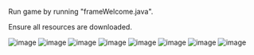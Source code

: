 Run game by running "frameWelcome.java".

Ensure all resources are downloaded.

![image](https://github.com/user-attachments/assets/c7968fb2-ecc6-4971-bbfb-a5fa5c31c840)
![image](https://github.com/user-attachments/assets/1449ee07-4948-4658-ac58-04e9432a40ec)
![image](https://github.com/user-attachments/assets/456ba185-8471-46b8-91f7-0478224ee343)
![image](https://github.com/user-attachments/assets/691c7877-f02e-4f38-a4c0-d080b5169b48)
![image](https://github.com/user-attachments/assets/602f1298-9a44-4992-9e47-061b7b80a058)
![image](https://github.com/user-attachments/assets/8264d6a4-6053-4b2f-a5e7-49bfcb77e9c6)
![image](https://github.com/user-attachments/assets/b4c80d72-5a72-4c25-b61e-6a262ea951ad)
![image](https://github.com/user-attachments/assets/88777a1d-c4c5-433b-b346-669043b810a2)
